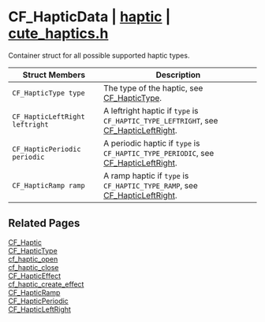 # CF_HapticData | [haptic](https://github.com/RandyGaul/cute_framework/blob/master/docs/haptic_readme.md) | [cute_haptics.h](https://github.com/RandyGaul/cute_framework/blob/master/include/cute_haptics.h)

Container struct for all possible supported haptic types.

Struct Members | Description
--- | ---
`CF_HapticType type` | The type of the haptic, see [CF_HapticType](https://github.com/RandyGaul/cute_framework/blob/master/docs/haptic/cf_haptictype.md).
`CF_HapticLeftRight leftright` | A leftright haptic if `type` is `CF_HAPTIC_TYPE_LEFTRIGHT`, see [CF_HapticLeftRight](https://github.com/RandyGaul/cute_framework/blob/master/docs/haptic/cf_hapticleftright.md).
`CF_HapticPeriodic periodic` | A periodic haptic if `type` is `CF_HAPTIC_TYPE_PERIODIC`, see [CF_HapticLeftRight](https://github.com/RandyGaul/cute_framework/blob/master/docs/haptic/cf_hapticleftright.md).
`CF_HapticRamp ramp` | A ramp haptic if `type` is `CF_HAPTIC_TYPE_RAMP`, see [CF_HapticLeftRight](https://github.com/RandyGaul/cute_framework/blob/master/docs/haptic/cf_hapticleftright.md).

## Related Pages

[CF_Haptic](https://github.com/RandyGaul/cute_framework/blob/master/docs/haptic/cf_haptic.md)  
[CF_HapticType](https://github.com/RandyGaul/cute_framework/blob/master/docs/haptic/cf_haptictype.md)  
[cf_haptic_open](https://github.com/RandyGaul/cute_framework/blob/master/docs/haptic/cf_haptic_open.md)  
[cf_haptic_close](https://github.com/RandyGaul/cute_framework/blob/master/docs/haptic/cf_haptic_close.md)  
[CF_HapticEffect](https://github.com/RandyGaul/cute_framework/blob/master/docs/haptic/cf_hapticeffect.md)  
[cf_haptic_create_effect](https://github.com/RandyGaul/cute_framework/blob/master/docs/haptic/cf_haptic_create_effect.md)  
[CF_HapticRamp](https://github.com/RandyGaul/cute_framework/blob/master/docs/haptic/cf_hapticramp.md)  
[CF_HapticPeriodic](https://github.com/RandyGaul/cute_framework/blob/master/docs/haptic/cf_hapticperiodic.md)  
[CF_HapticLeftRight](https://github.com/RandyGaul/cute_framework/blob/master/docs/haptic/cf_hapticleftright.md)  
